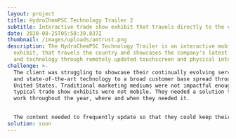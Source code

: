 ```yaml
---
layout: project
title: HydroChemPSC Technology Trailer 2
subtitle: Interactive trade show exhibit that travels directly to the customer.
date: 2020-08-25T05:58:39.837Z
thumbnail: /images/uploads/amtrust.png
description: The HydroChemPSC Technology Trailer is an interactive mobile
  exhibit, that travels the country and showcases the company's latest services
  and technology through remotely updated touchscreen and physical interfaces.
challenge: >-
  The client was struggling to showcase their continually evolving service-lines
  and state-of-the-art technology to a broad customer base spread throughout the
  United States. Traditional marketing mediums were not impactful enough and
  typical trade show exhibits were not mobile. They needed a solution that would
  work throughout the year, where and when they needed it.


  The content needed to frequently update so that they could keep their brand and message ahead of the competition. The ultimate goal was to inform, educate, and impress upon prospective customers the value of their services and advanced technology.
solution: soon
---
```

